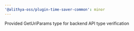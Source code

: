 ```yaml
---
'@alithya-oss/plugin-time-saver-common': minor
---
```


Provided GetUriParams type for backend API type verification
